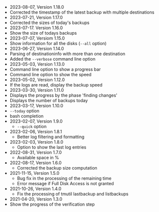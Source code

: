 * 2023-08-07, Version 1.18.0
 * Corrected the timestamp of the latest backup with multiple destinations
* 2023-07-21, Version 1.17.0
 * Corrected the sizes of today's backups
* 2023-07-17. Version 1.16.0
 * Show the size of todays backups
* 2023-07-07, Versiom 1.15.0
 * Show information for all the disks (```--all``` option)
* 2023-06-27, Version 1.14.0
 * Parsing of destinationinfo with more than one destination
 * Added the ```--verbose``` command line option
* 2023-05-03, Version 1.13.0
 * Command line option to show a progress bar
 * Command line option to show the speed
* 2023-05-02, Version 1.12.0
 * If the logs are read, display the backup speed
* 2023-03-30, Version 1.11.0
 * Displays the progress by the phase 'finding changes'
 * Displays the number of backups today
* 2023-03-17, Version 1.10.0
 * ```--today``` option
 * bash completion
* 2023-02-07, Version 1.9.0
  * ```--quick``` option
* 2023-02-06, Version 1.8.1
  * Better log filtering and formatting
* 2023-02-03, Version 1.8.0
  * Option to show the last log entries
* 2022-08-31, Version 1.7.0
  * Available space in %
* 2022-08-17, Version 1.6.0
  * Corrected the backup size computation
* 2021-11-15, Version 1.5.0
  * Bug fix in the processing of the remaining time
  * Error message if Full Disk Access is not granted
* 2021-10-26, Version 1.4.0
  * Fix the processing of tmutil lastbackup and listbackups
* 2021-04-20, Version 1.3.0
 * Show the progress of the verification step
